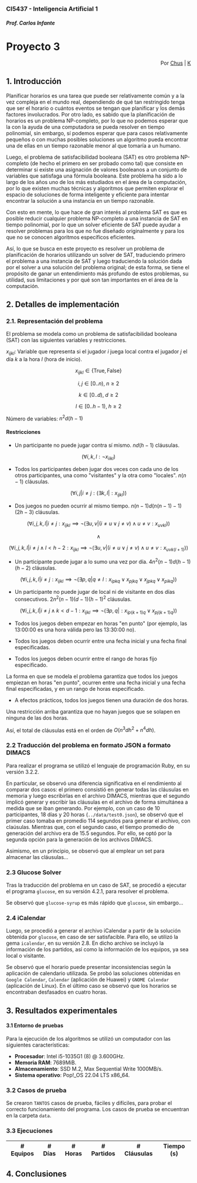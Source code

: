 #
### CI5437 - Inteligencia Artificial 1
##### Prof. Carlos Infante

# Proyecto 3

<div style='text-align: right;'>
Por <a href='https://www.github.com/chrischriscris'>Chus</a> | <a href='https://www.github.com/fungikami'>K</a>
</div>

## 1. Introducción

Planificar horarios es una tarea que puede ser relativamente común y a la vez compleja en el mundo real, dependiendo de qué tan restringido tenga que ser el horario o cuántos eventos se tengan que planificar y los demás factores involucrados. Por otro lado, es sabido que la planificación de horarios es un problema NP-completo, por lo que no podemos esperar que la con la ayuda de una computadora se pueda resolver en tiempo polinomial, sin embargo, sí podemos esperar que para casos relativamente pequeños o con muchas posibles soluciones un algoritmo pueda encontrar una de ellas en un tiempo razonable menor al que tomaría a un humano.

Luego, el problema de satisfacibilidad booleana (SAT) es otro problema NP-completo (de hecho el primero en ser probado como tal) que consiste en determinar si existe una asignación de valores booleanos a un conjunto de variables que satisfaga una fórmula booleana. Este problema ha sido a lo largo de los años uno de los más estudiados en el área de la computación, por lo que existen muchas técnicas y algoritmos que permiten explorar el espacio de soluciones de forma inteligente y eficiente para intentar encontrar la solución a una instancia en un tiempo razonable.

Con esto en mente, lo que hace de gran interés al problema SAT es que es posible reducir cualquier problema NP-completo a una instancia de SAT en tiempo polinomial, por lo que un solver eficiente de SAT puede ayudar a resolver problemas para los que no fue diseñado originalmente y para los que no se conocen algoritmos específicos eficientes.

Así, lo que se busca en este proyecto es resolver un problema de planificación de horarios utilizando un solver de SAT, traduciendo primero el problema a una instancia de SAT y luego traduciendo la solución dada por el solver a una solución del problema original; de esta forma, se tiene el propósito de ganar un entendimiento más profundo de estos problemas, su utilidad, sus limitaciones y por qué son tan importantes en el área de la computación.

## 2. Detalles de implementación

### 2.1. Representación del problema

El problema se modela como un problema de satisfacibilidad booleana (SAT) con las siguientes variables y restricciones.

$x_{ijkl}$: Variable que representa si el jugador $i$ juega local contra el jugador $j$ el día $k$ a la hora $l$ (hora de inicio).

$$x_{ijkl} \in \{\text{True}, \text{False}\}$$

$$i,j \in [0..n), \; n \geq 2$$

$$k \in [0..d), \; d\geq 2$$

$$l \in [0..h-1), \; h \geq 2$$

Número de variables: $n^2d(h-1)$

#### Restricciones

* Un participante no puede jugar contra sí mismo. $nd(h-1)$ cláusulas.

$$(\forall i, k, l: \neg x_{iikl})$$

* Todos los participantes deben jugar dos veces con cada uno de los otros participantes, una como "visitantes" y la otra como "locales". $n(n-1)$ cláusulas.

$$(\forall i, j| i \neq j: (\exists k, l|:x_{ijkl}))$$

* Dos juegos no pueden ocurrir al mismo tiempo. $n(n-1)d(n(n-1)-1)(2h-3)$ cláusulas.

$$ (\forall i, j, k, l | i \neq j :x_{ijkl} \implies \neg (\exists u, v|(i \neq u \lor j \neq v) \land u \neq v:x_{uvkl})) $$

$$ \land $$

$$ (\forall i, j, k, l | i \neq j \land l < h-2 :x_{ijkl} \implies \neg (\exists u, v|(i \neq u \lor j \neq v) \land u \neq v:x_{uvk(l+1)})) $$

<!--
Para un ijkl fijo:

n(n-1)-1 cláusulas (uv != ij)
(
    -xijkl v -xuvkl ^
    ...
) ^
n(n-1)-1 cláusulas (uv != ij)
(
    -xijkl v -xuvkl+1 ^
    ...
) ^

Son n(n-1)d(h-1) y n(n-1)d(h-2) combinaciones de ijkl, respectivamente, por lo que el total de cláusulas es:

n(n-1)d(h-1)(n(n-1)-1) + n(n-1)d(h-2)(n(n-1)-1)

=

n(n-1)d((h-1)(n(n-1)-1) + (h-2)(n(n-1)-1))

=

n(n-1)d(n(n-1)-1)(h-1+h-2)

=

n(n-1)d(n(n-1)-1)(2h-3)
-->

* Un participante puede jugar a lo sumo una vez por día. $4n^2(n-1)d(h-1)(h-2)$ cláusulas.

$$(\forall i, j, k, l | i \neq j : x_{ijkl} \implies \neg (\exists p, q | q \neq l :x_{ipkq} \lor x_{pjkq} \lor x_{jpkq} \lor x_{pikq}))$$

<!--

xijkl => -((xinkm v xjkm v xjkm v xikm) v ...)

Para un ijkl fijo:

4n(h-2) cláusulas (l != m)
( 
    -xijkl v -inkm ^
    -xijkl v -njkm ^
    -xijkl v -jnkm ^
    -xijkl v -nikm ^
) ^ ...

Son n(n-1)d(h-1) combinaciones de ijkl, por lo que el total de cláusulas es:

4n^2(n-1)d(h-1)(h-2)
-->

* Un participante no puede jugar de local ni de visitante en dos días consecutivos. $2n^2(n-1)(d-1)(h-1)^2$ cláusulas.

$$(\forall i, j, k, l | i \neq j \land k < d - 1 : x_{ijkl} \implies \neg (\exists p, q | :x_{ip(k+1)q} \lor x_{pj(k+1)q}))$$

<!--

xijkl => -((xipk+1q v xpjk+1q) v ...)

Para un ijkl fijo:

2n(h-1) cláusulas
(
    -xijkl v -ipk+1q ^
    -xijkl v -pjk+1q ^
) ^ ...

Son n(n-1)(d-1)(h-1) combinaciones de ijkl, por lo que el total de cláusulas es:

2n^2(n-1)(d-1)(h-1)^2

-->

* Todos los juegos deben empezar en horas "en punto" (por ejemplo, las 13:00:00 es una hora válida pero las 13:30:00 no).

* Todos los juegos deben ocurrir entre una fecha inicial y una fecha final especificadas.

* Todos los juegos deben ocurrir entre el rango de horas fijo especificado.

La forma en que se modela el problema garantiza que todos los juegos empiezan en horas "en punto", ocurren entre una fecha inicial y una fecha final especificadas, y en un rango de horas especificado.

* A efectos prácticos, todos los juegos tienen una duración de dos horas.

Una restricción arriba garantiza que no hayan juegos que se solapen en ninguna de las dos horas.

Así, el total de cláusulas está en el orden de $O(n^3dh^2 + n^4dh)$.

### 2.2 Traducción del problema en formato JSON a formato DIMACS

Para realizar el programa se utilizó el lenguaje de programación Ruby, en su versión 3.2.2. 

En particular, se observó una diferencia significativa en el rendimiento al comparar dos casos: el primero consistió en generar todas las cláusulas en memoria y luego escribirlas en el archivo DIMACS, mientras que el segundo implicó generar y escribir las cláusulas en el archivo de forma simultánea a medida que se iban generando. Por ejemplo, con un caso de 10 participantes, 18 días y 20 horas (`../data/test0.json`), se observó que el primer caso tomaba en promedio 114 segundos para generar el archivo, con claúsulas. Mientras que, con el segundo caso, el tiempo promedio de generación del archivo era de 15.5 segundos. Por ello, se optó por la segunda opción para la generación de los archivos DIMACS.

Asimismo, en un principio, se observó que al emplear un set para almacenar las cláusulas...


### 2.3 Glucose Solver

Tras la traducción del problema en un caso de SAT, se procedió a ejecutar el programa `glucose`, en su versión 4.2.1, para resolver el problema. 

Se observó que `glucose-syrup` es más rápido que `glucose`, sin embargo...



### 2.4 iCalendar

Luego, se procedió a generar el archivo iCalendar a partir de la solución obtenida por `glucose`, en caso de ser satisfacible. Para ello, se utilizó la gema `icalendar`, en su versión 2.8. En dicho archivo se incluyó la información de los partidos, así como la información de los equipos, ya sea local o visitante. 

Se observó que el horario puede presentar inconsistencias según la aplicación de calendario utilizada. Se probó las soluciones obtenidas en `Google Calendar`, `Calendar` (aplicación de Huawei) y `GNOME Calendar` (aplicación de Linux). En el último caso se observó que los horarios se encontraban desfasados en cuatro horas.



## 3. Resultados experimentales

#### 3.1 Entorno de pruebas
Para la ejecución de los algoritmos se utilizó un computador con las siguientes características:

- **Procesador**: Intel i5-1035G1 (8) @ 3.600GHz.
- **Memoria RAM**: 7689MiB.
- **Almacenamiento**: SSD M.2, Max Sequential Write 1000MB/s.
- **Sistema operativo**: Pop!_OS 22.04 LTS x86_64.

### 3.2 Casos de prueba

Se crearon `TANTOS` casos de prueba, fáciles y difíciles, para probar el correcto funcionamiento del programa. Los casos de prueba se encuentran en la carpeta `data`.


### 3.3 Ejecuciones

| # Equipos | # Días | # Horas | # Partidos | # Cláusulas | Tiempo (s) |
| --------- | ------ | ------- | ---------- | ----------- | ---------- |


## 4. Conclusiones
